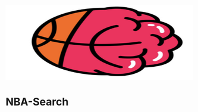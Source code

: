 <p align="center">
     <img src="/static/img/bbrain.png" width="600" height="200">
</p> 

# NBA-Search
